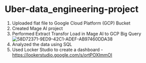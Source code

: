 # Uber-data_engineering-project

1. Uploaded flat file to Google Cloud Platform (GCP) Bucket
2. Created Mage AI project
3. Performed Extract Transfor Load in Mage AI to GCP Big Query
   ![58D72371-9ED9-42C1-ADEF-AB97460DDA38](https://github.com/Shivam05Singh11Rawat98/Uber-data_engineering-project/assets/76609154/a7f305b7-36e8-4361-9172-314f3aee3b6a)
4. Analyzed the data using SQL
5. Used Locker Studio to create a dashboard - https://lookerstudio.google.com/s/ortPOXImmOI
   
